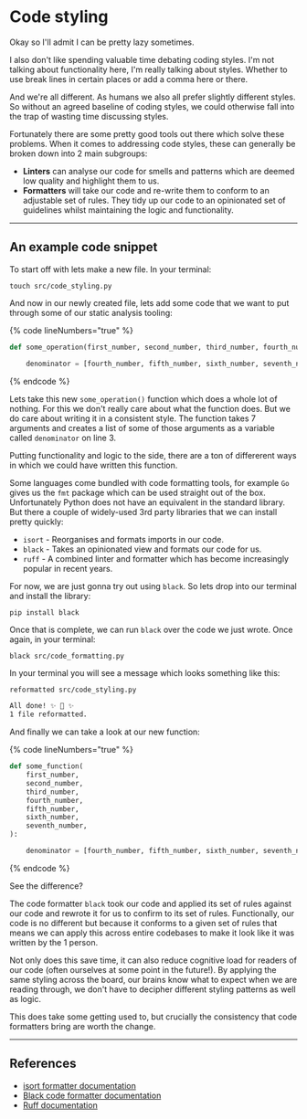 # Code styling

Okay so I'll admit I can be pretty lazy sometimes.

I also don't like spending valuable time debating coding styles. I'm not talking about functionality here, I'm really talking about styles. Whether to use break lines in certain places or add a comma here or there.

And we're all different. As humans we also all prefer slightly different styles. So without an agreed baseline of coding styles, we could otherwise fall into the trap of wasting time discussing styles.

Fortunately there are some pretty good tools out there which solve these problems. When it comes to addressing code styles, these can generally be broken down into 2 main subgroups:

* **Linters** can analyse our code for smells and patterns which are deemed low quality and highlight them to us.
* **Formatters** will take our code and re-write them to conform to an adjustable set of rules. They tidy up our code to an opinionated set of guidelines whilst maintaining the logic and functionality.

***

## An example code snippet

To start off with lets make a new file. In your terminal:

```
touch src/code_styling.py
```

And now in our newly created file, lets add some code that we want to put through some of our static analysis tooling:

{% code lineNumbers="true" %}
```python
def some_operation(first_number, second_number, third_number, fourth_number, fifth_number, sixth_number, seventh_number):

    denominator = [fourth_number, fifth_number, sixth_number, seventh_number]
```
{% endcode %}

Lets take this new `some_operation()` function which does a whole lot of nothing. For this we don't really care about what the function does. But we do care about writing it in a consistent style. The function takes 7 arguments and creates a list of some of those arguments as a variable called `denominator` on line 3.

Putting functionality and logic to the side, there are a ton of differerent ways in which we could have written this function.

Some languages come bundled with code formatting tools, for example `Go` gives us the `fmt` package which can be used straight out of the box. Unfortunately Python does not have an equivalent in the standard library. But there a couple of widely-used 3rd party libraries that we can install pretty quickly:

* `isort` - Reorganises and formats imports in our code.
* `black` - Takes an opinionated view and formats our code for us.
* `ruff` - A combined linter and formatter which has become increasingly popular in recent years.

For now, we are just gonna try out using `black`. So lets drop into our terminal and install the library:

```shell
pip install black
```

Once that is complete, we can run `black` over the code we just wrote. Once again, in your terminal:

```shell
black src/code_formatting.py
```

In your terminal you will see a message which looks something like this:

```sh
reformatted src/code_styling.py

All done! ✨ 🍰 ✨
1 file reformatted.
```

And finally we can take a look at our new function:

{% code lineNumbers="true" %}
```python
def some_function(
    first_number,
    second_number,
    third_number,
    fourth_number,
    fifth_number,
    sixth_number,
    seventh_number,
):

    denominator = [fourth_number, fifth_number, sixth_number, seventh_number]
```
{% endcode %}

See the difference?

The code formatter `black` took our code and applied its set of rules against our code and rewrote it for us to confirm to its set of rules. Functionally, our code is no different but because it conforms to a given set of rules that means we can apply this across entire codebases to make it look like it was written by the 1 person.&#x20;

Not only does this save time, it can also reduce cognitive load for readers of our code (often ourselves at some point in the future!). By applying the same styling across the board, our brains know what to expect when we are reading through, we don't have to decipher different styling patterns as well as logic.

This does take some getting used to, but crucially the consistency that code formatters bring are worth the change.

***

## References

* [isort formatter documentation](https://pycqa.github.io/isort/)
* [Black code formatter documentation](https://black.readthedocs.io/en/stable/index.html)
* [Ruff documentation](https://docs.astral.sh/ruff/)
